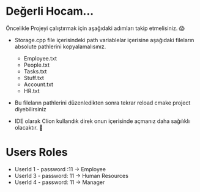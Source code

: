 # Değerli Hocam...

Öncelikle Projeyi çalıştırmak için aşağıdaki adımları takip etmelisiniz. :scream:

- Storage.cpp file içerisindeki path variablelar içerisine aşağıdaki fileların absolute pathlerini kopyalamalısınız.

   - Employee.txt
   - People.txt
   - Tasks.txt
   - Stuff.txt
   - Account.txt
   - HR.txt
   
- Bu fileların pathlerini düzenledikten sonra tekrar reload cmake project diyebilirsiniz

- IDE olarak Clion kullandık direk onun içerisinde açmanız daha sağılıklı olacaktır. :100:

# Users Roles

- UserId 1  - password :11 -> Employee
- UserId 3  - password: 11 -> Human Resources
- UserId 4  - password: 11 -> Manager
